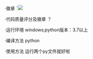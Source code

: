 ·徽章  `![](https://img.shields.io/badge/language-python-green.svg)

·代码质量评分及徽章  ？

·运行环境 windows;python版本：3.7以上

·编译方法 python

·使用方法 运行两个py文件就好啦
